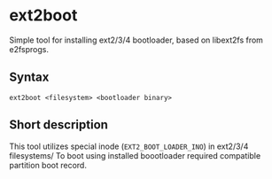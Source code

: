 # ext2boot

Simple tool for installing ext2/3/4 bootloader, based on libext2fs from e2fsprogs.

## Syntax

```ext2boot <filesystem> <bootloader binary>```

## Short description

This tool utilizes special inode (`EXT2_BOOT_LOADER_INO`) in ext2/3/4 filesystems/ To boot using installed boootloader required compatible partition boot record.
